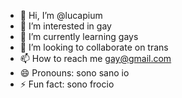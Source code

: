 - 👋 Hi, I’m @lucapium
- 👀 I’m interested in gay
- 🌱 I’m currently learning gays
- 💞️ I’m looking to collaborate on trans
- 📫 How to reach me gay@gmail.com
- 😄 Pronouns: sono sano io
- ⚡ Fun fact: sono frocio

<!---
lucapium/lucapium is a ✨ special ✨ repository because its `README.md` (this file) appears on your GitHub profile.
You can click the Preview link to take a look at your changes.
--->
